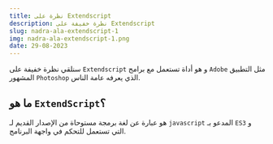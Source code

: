 ```yaml
---
title: نظرة على Extendscript
description: نظرة خفيفة على Extendscript
slug: nadra-ala-extendscript-1
img: nadra-ala-extendscript-1.png
date: 29-08-2023
---
```

سنلقي نظرة خفيفة على `Extendscript` و هو أداة تستعمل مع برامج `Adobe` مثل التطبيق المشهور `Photoshop` الذي يعرفه عامة الناس. 
## ما هو `ExtendScript`؟
هو عبارة عن لغة برمجة مستوحاة من الإصدار القديم لـ `javascript` المدعو بـ `ES3` و التي تستعمل للتحكم في واجهة البرنامج. 